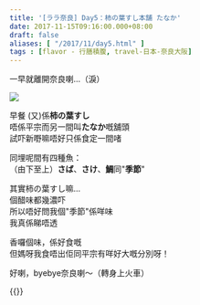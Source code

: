 ```yaml
---
title: '[ララ奈良] Day5：柿の葉すし本舗 たなか'
date: 2017-11-15T09:16:00.000+08:00
draft: false
aliases: [ "/2017/11/day5.html" ]
tags : [flavor - 行膳積腹, travel-日本-奈良大阪]
---
```


一早就離開奈良喇...（淚）  

![](/images/nara5a.jpg)

早餐 (又)係**柿の葉すし**  
唔係平宗而另一間叫**たなか**嘅舖頭  
試吓新嘢嘛唔好只係食定一間啫  
  
同埋呢間有四種魚：  
（由下至上）**さば**、**さけ**、**鯛**同"**季節**"  
  
其實柿の葉すし嘛...  
個醋味都幾濃吓  
所以唔好問我個"季節"係咩味  
我真係睇唔透  
  
香囉個味，係好食嘅  
但媽呀我食唔出佢同平宗有咩好大嘅分別呀！  
  
  
好喇，byebye奈良喇～（轉身上火車）  
  
{{<nara>}}
